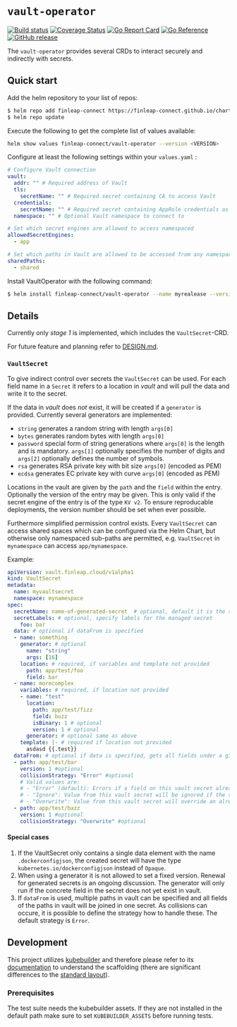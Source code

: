 # `vault-operator`

[![Build status](https://github.com/finleap-connect/vaultoperator/actions/workflows/golang.yaml/badge.svg)](https://github.com/finleap-connect/vaultoperator/actions/workflows/golang.yaml)
[![Coverage Status](https://coveralls.io/repos/github/finleap-connect/vaultoperator/badge.svg?branch=main)](https://coveralls.io/github/finleap-connect/vaultoperator?branch=main)
[![Go Report Card](https://goreportcard.com/badge/github.com/finleap-connect/vaultoperator)](https://goreportcard.com/report/github.com/finleap-connect/vaultoperator)
[![Go Reference](https://pkg.go.dev/badge/github.com/finleap-connect/vaultoperator.svg)](https://pkg.go.dev/github.com/finleap-connect/vaultoperator)
[![GitHub release](https://img.shields.io/github/release/finleap-connect/vaultoperator.svg)](https://github.com/finleap-connect/vaultoperator/releases)

The `vault-operator` provides several CRDs to interact securely and indirectly with secrets.

## Quick start

Add the helm repository to your list of repos:

```bash
$ helm repo add finleap-connect https://finleap-connect.github.io/charts/
$ helm repo update
```

Execute the following to get the complete list of values available:

```bash
helm show values finleap-connect/vault-operator --version <VERSION>
```

Configure at least the following settings within your `values.yaml` :
```yaml
# Configure Vault connection
vault:
  addr: "" # Required address of Vault
  tls:
    secretName: "" # Required secret containing CA to access Vault
  credentials:
    secretName: "" # Required secret containing AppRole credentials as fields VAULT_ROLE_ID and VAULT_SECRET_ID, see https://www.vaultproject.io/docs/auth/approle
  namespace: "" # Optional Vault namespace to connect to

# Set which secret engines are allowed to access namespaced
allowedSecretEngines:
  - app

# Set which paths in Vault are allowed to be accessed from any namespace
sharedPaths:
  - shared
```

Install VaultOperator with the following command:

```bash
$ helm install finleap-connect/vault-operator --name myrealease --version <VERSION> --values values.yaml
```

## Details

Currently only _stage 1_ is implemented, which includes the `VaultSecret`-CRD.

For future feature and planning refer to [DESIGN.md](./DESIGN.md).

### `VaultSecret`

To give indirect control over secrets the `VaultSecret` can be used. For each
field name in a `Secret` it refers to a location in _vault_ and will pull the data and write it to the secret.

If the data in _vault_ does _not_ exist, it will be created if a `generator` is
provided. Currently several generators are implemented:

* `string` generates a random string with length `args[0]`
* `bytes` generates random bytes with length `args[0]`
* `password` special form of string generations where `args[0]` is the length and is mandatory. `args[1]` optionally specifies the number of digits and `args[2]` optionally defines the number of symbols.
* `rsa` generates RSA private key with bit size `args[0]` (encoded as PEM)
* `ecdsa` generates EC private key with curve `args[0]` (encoded as PEM)

Locations in the vault are given by the `path` and the `field` within the entry.
Optionally the version of the entry may be given. This is only valid if the secret
engine of the entry is of the type `KV v2`. To ensure reproducable deployments, 
the version number should be set when ever possible.

Furthermore simplified permission control exists. Every `VaultSecret` can access
shared spaces which can be configured via the Helm Chart, but otherwise only namespaced sub-paths
are permitted, e.g. `VaultSecret` in `mynamespace` can access `app/mynamespace`.

Example:

```yaml
apiVersion: vault.finleap.cloud/v1alpha1
kind: VaultSecret
metadata:
  name: myvaultsecret
  namespace: mynamespace
spec:
  secretName: name-of-generated-secret  # optional, default it is the same as the name of the VaultSecret
  secretLabels: # optional, specify labels for the managed secret
    foo: bar
  data: # optional if dataFrom is specified
  - name: something
    generator: # optional
      name: "string"
      args: [16]
    location: # required, if variables and template not provided
      path: app/test/foo
      field: bar
  - name: morecomplex
    variables: # required, if location not provided
    - name: "test"
      location:
        path: app/test/fizz
        field: buzz
        isBinary: 1 # optional
        version: 1 # optional
      generator: # optional same as above
    template: |- # required if location not provided
      asdasd {{.test}}
  dataFrom: # optional if data is specified, gets all fields under a given vault path
  - path: app/test/bar
    version: 1 #optional
    collisionStrategy: "Error" #optional
    # Valid values are:
    # - "Error" (default): Errors if a field on this vault secret already exists on the resulting K8s secret
    # - "Ignore": Value from this vault secret will be ignored if the same field already exists on resulting K8s secret
    # - "Overwrite": Value from this vault secret will override an already existing field on the resulting K8s secret
  - path: app/test/bazz
    version: 1 #optional
    collisionStrategy: "Overwrite" #optional
```

#### Special cases

1. If the VaultSecret only contains a single data element with the name `.dockerconfigjson`,
the created secret will have the type `kubernetes.io/dockerconfigjson` instead of `Opaque`.
2. When using a generator it is not allowed to set a fixed version. Renewal for generated secrets is an ongoing discussion. The generator will only run if the concrete field in the secret does not yet exist in vault.
3. If `dataFrom` is used, multiple paths in vault can be specified and all fields of the paths in vault will be joined in one secret. As collisions can occure, it is possible to define the strategy how to handle these. The default strategy is `Error`.

## Development

This project utilizes [kubebuilder](https://github.com/kubernetes-sigs/kubebuilder)
and therefore please refer to its [documentation](https://github.com/kubernetes-sigs/kubebuilder/blob/master/designs/simplified-scaffolding.md) to understand the scaffolding (there
are significant differences to the [standard layout](https://github.com/golang-standards/project-layout)).

### Prerequisites

The test suite needs the kubebuilder assets. If they are not installed in the default
path make sure to set `KUBEBUILDER_ASSETS` before running tests.
